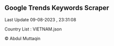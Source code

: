 

## Google Trends Keywords Scraper 
 
Last Update 09-08-2023 , 23:31:08

Country List :
VIETNAM.json



© Abdul Muttaqin 

